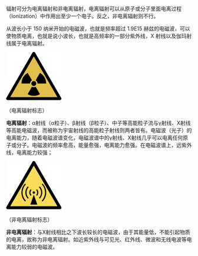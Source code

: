 辐射可分为电离辐射和非电离辐射，电离辐射可以从原子或分子里面电离过程（Ionization）中作用出至少一个电子。反之，非电离辐射则不行。

从波长小于 150 纳米开始的电磁波，也就是频率超过 1.9E15 赫兹的电磁波，可以使物质电离，也就是说小波长，也就是高频率的一部分紫外线，X 射线以及伽玛射线属于电离辐射。

![](assets/电离辐射与非电离辐射/image-20230521225502447.png)

（电离辐射标志）

**电离辐射**：α射线（α粒子）、β射线（β粒子）、中子等高能粒子流与γ射线、X射线等高能电磁波，而被称为宇宙射线的高能粒子射线则两者皆有。电磁波（光子）的电离能力，随着电磁波谱变化，电磁波谱中的γ射线、X射线几乎可以电离任何原子或分子。电磁波的频率愈高，能量愈强，电离能力愈强。在电磁波谱上，远紫外线，电离能力较强；

![](assets/电离辐射与非电离辐射/image-20230521225553641.png)

（非电离辐射标志）

**非电离辐射**：与X射线相比之下波长较长的电磁波，由于其能量低，不能引起物质的电离，故称为非电离辐射。如近紫外线与可见光、红外线、微波和无线电波等电离能力较弱的电磁波。